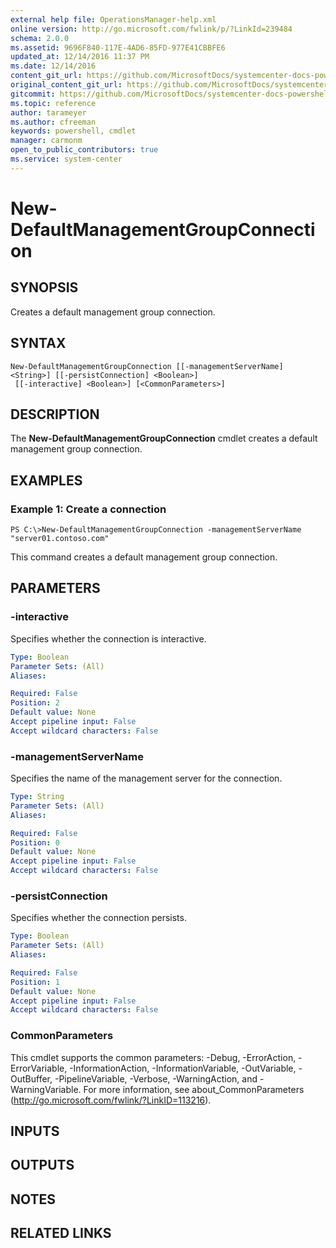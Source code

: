 ```yaml
---
external help file: OperationsManager-help.xml
online version: http://go.microsoft.com/fwlink/p/?LinkId=239484
schema: 2.0.0
ms.assetid: 9696F840-117E-4AD6-85FD-977E41CBBFE6
updated_at: 12/14/2016 11:37 PM
ms.date: 12/14/2016
content_git_url: https://github.com/MicrosoftDocs/systemcenter-docs-powershell/blob/master/systemcenter-cmdlets/SystemCenter2016/OperationsManager/v1/New-DefaultManagementGroupConnection.md
original_content_git_url: https://github.com/MicrosoftDocs/systemcenter-docs-powershell/blob/master/systemcenter-cmdlets/SystemCenter2016/OperationsManager/v1/New-DefaultManagementGroupConnection.md
gitcommit: https://github.com/MicrosoftDocs/systemcenter-docs-powershell/blob/ddd0fefc9adaabb9394eb6c21b33370913d1830d/systemcenter-cmdlets/SystemCenter2016/OperationsManager/v1/New-DefaultManagementGroupConnection.md
ms.topic: reference
author: tarameyer
ms.author: cfreeman
keywords: powershell, cmdlet
manager: carmonm
open_to_public_contributors: true
ms.service: system-center
---
```


# New-DefaultManagementGroupConnection

## SYNOPSIS
Creates a default management group connection.

## SYNTAX

```
New-DefaultManagementGroupConnection [[-managementServerName] <String>] [[-persistConnection] <Boolean>]
 [[-interactive] <Boolean>] [<CommonParameters>]
```

## DESCRIPTION
The **New-DefaultManagementGroupConnection** cmdlet creates a default management group connection.

## EXAMPLES

### Example 1: Create a connection
```
PS C:\>New-DefaultManagementGroupConnection -managementServerName "server01.contoso.com"
```

This command creates a default management group connection.

## PARAMETERS

### -interactive
Specifies whether the connection is interactive.

```yaml
Type: Boolean
Parameter Sets: (All)
Aliases: 

Required: False
Position: 2
Default value: None
Accept pipeline input: False
Accept wildcard characters: False
```

### -managementServerName
Specifies the name of the management server for the connection.

```yaml
Type: String
Parameter Sets: (All)
Aliases: 

Required: False
Position: 0
Default value: None
Accept pipeline input: False
Accept wildcard characters: False
```

### -persistConnection
Specifies whether the connection persists.

```yaml
Type: Boolean
Parameter Sets: (All)
Aliases: 

Required: False
Position: 1
Default value: None
Accept pipeline input: False
Accept wildcard characters: False
```

### CommonParameters
This cmdlet supports the common parameters: -Debug, -ErrorAction, -ErrorVariable, -InformationAction, -InformationVariable, -OutVariable, -OutBuffer, -PipelineVariable, -Verbose, -WarningAction, and -WarningVariable. For more information, see about_CommonParameters (http://go.microsoft.com/fwlink/?LinkID=113216).

## INPUTS

## OUTPUTS

## NOTES

## RELATED LINKS

